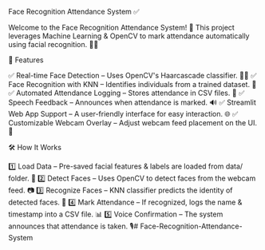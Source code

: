 Face Recognition Attendance System ✅

Welcome to the Face Recognition Attendance System! 🎉 This project leverages Machine Learning & OpenCV to mark attendance automatically using facial recognition. 📸✨

🚀 Features

✅ Real-time Face Detection – Uses OpenCV's Haarcascade classifier. 🕵️‍♂️
✅ Face Recognition with KNN – Identifies individuals from a trained dataset. 🤖
✅ Automated Attendance Logging – Stores attendance in CSV files. 📜
✅ Speech Feedback – Announces when attendance is marked. 🔊
✅ Streamlit Web App Support – A user-friendly interface for easy interaction. 🌐
✅ Customizable Webcam Overlay – Adjust webcam feed placement on the UI. 🎨

🛠 How It Works

1️⃣ Load Data – Pre-saved facial features & labels are loaded from data/ folder. 📂
2️⃣ Detect Faces – Uses OpenCV to detect faces from the webcam feed. 📷
3️⃣ Recognize Faces – KNN classifier predicts the identity of detected faces. 🧐
4️⃣ Mark Attendance – If recognized, logs the name & timestamp into a CSV file. 📊
5️⃣ Voice Confirmation – The system announces that attendance is taken. 🎙️# Face-Recognition-Attendance-System
